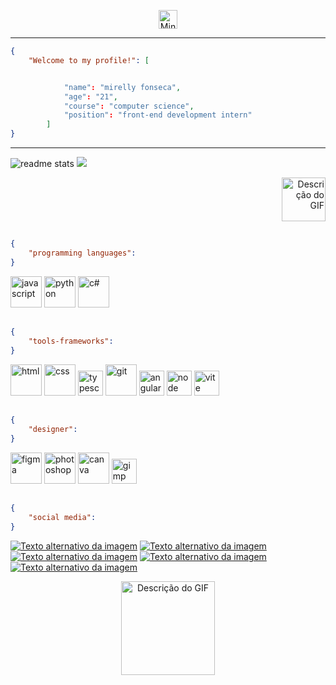 <p align="center">
  <img src="https://img.icons8.com/?size=50&id=2Q20ppfWneqT&format=png" alt="Minha Imagem" width="30">
</p>
<hr>


```json
{
    "Welcome to my profile!": [


            "name": "mirelly fonseca",
            "age": "21",
            "course": "computer science",
            "position": "front-end development intern"
        ]
}
```
<hr>

  <img src="https://github-readme-stats.vercel.app/api?username=mirellyfy&count_private=true&show_icons=true&theme=vue-dark&rank_icon=github&border_radius=10" alt="readme stats" />

  <img src="https://github-readme-stats.vercel.app/api/top-langs/?username=mirellyfy&layout=compact&theme=vue-dark" />
  
<p align="right">
  <img src="https://media.tenor.com/ey19edbYNpUAAAAi/totoro.gif" alt="Descrição do GIF" width="70">
</p>


##

```json
{
    "programming languages": 
}
```
<p>
  <img src="https://img.icons8.com/?size=48&id=RwtOBojoLS2N&format=png" alt="javascript" width="50">
  <img src="https://img.icons8.com/?size=48&id=0vplMYeajmDb&format=png" alt="python" width="50">
  <img src="https://img.icons8.com/?size=48&id=FB7lIXx4KxIp&format=png" alt="c#" width="50">
</p>

##

```json
{
    "tools-frameworks": 
}
```
<p>
  <img src="https://img.icons8.com/?size=48&id=OvHfxNJ4T2jr&format=png" alt="html" width="50">
  <img src="https://img.icons8.com/?size=48&id=2tHbkMhSLMfq&format=png" alt="css" width="50">
  <img src="https://img.icons8.com/?size=48&id=uJM6fQYqDaZK&format=png" alt="typescript" width="40">
  <img src="https://img.icons8.com/?size=48&id=CgWei7hH4lGJ&format=png" alt="git" width="50">
  <img src="https://img.icons8.com/?size=80&id=l9a5tcSnBwcf&format=png" alt="angular" width="40">
  <img src="https://img.icons8.com/?size=48&id=54087&format=png" alt="node" width="40">
  <img src="https://img.icons8.com/?size=48&id=YO3YqSaTOu5K&format=png" alt="vite" width="40">

</p>

##

```json
{
    "designer": 
}
```
<p>
  <img src="https://img.icons8.com/?size=48&id=Q3jLjZC5migy&format=png" alt="figma" width="50">
  <img src="https://img.icons8.com/?size=48&id=rnFUfw9cFw1N&format=png" alt="photoshop" width="50">
  <img src="https://img.icons8.com/?size=48&id=aI0idEmvpoEZ&format=png" alt="canva" width="50">
  <img src="https://img.icons8.com/?size=48&id=b4Y5rs3iBGqE&format=png" alt="gimp" width="40">
</p>

##

```json
{
    "social media": 
}
```

[![Texto alternativo da imagem](https://img.icons8.com/?size=48&id=3tuajqTRBEqf&format=png)](https://www.youtube.com/@MirellyFonseca-tech)
[![Texto alternativo da imagem](https://img.icons8.com/?size=48&id=Mhl1TfJLdkh5&format=png)](https://github.com/mirellyfy)
[![Texto alternativo da imagem](https://img.icons8.com/?size=48&id=7QPcOVZoGlmf&format=png)](https://www.instagram.com/mirellyfy/)
[![Texto alternativo da imagem](https://img.icons8.com/?size=48&id=uReW0m8BAaaL&format=png)](https://open.spotify.com/user/mifonsca)
[![Texto alternativo da imagem](https://img.icons8.com/?size=48&id=DYoTRhf8VVC1&format=png)](https://www.linkedin.com/in/mirelly-fonseca-3b5301269/)

<p align="center">
  <img src="https://media.tenor.com/8HaTOA3o0OoAAAAi/pixel-cat.gif" alt="Descrição do GIF" width="150">
</p>
